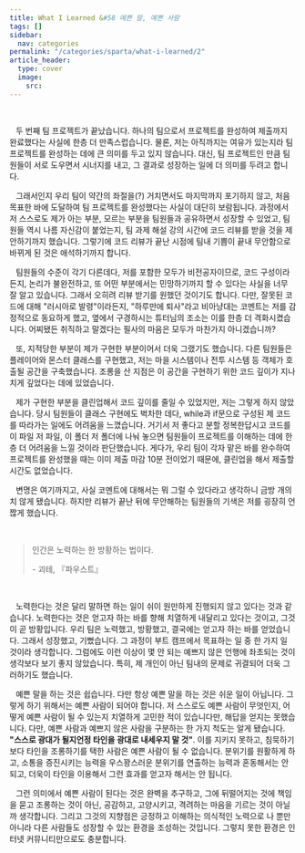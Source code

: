 ```yaml
---
title: What I Learned &#58 예쁜 말, 예쁜 사람
tags: []
sidebar:
  nav: categories
permalink: "/categories/sparta/what-i-learned/2"
article_header:
  type: cover
  image:
    src:
---
```


<!-- more-->

<br/>

&ensp; 두 번째 팀 프로젝트가 끝났습니다. 하나의 팀으로서 프로젝트를 완성하여 제출까지 완료했다는 사실에 한층 더 만족스럽습니다. 물론, 저는 아직까지는 여유가 있는지라 팀 프로젝트를 완성하는 데에 큰 의미를 두고 있지 않습니다. 대신, 팀 프로젝트인 만큼 팀원들이 서로 도우면서 시너지를 내고, 그 결과로 성장하는 일에 더 의미를 두려고 합니다.

&ensp; 그래서인지 우리 팀이 약간의 좌절을(?) 거치면서도 마지막까지 포기하지 않고, 처음 목표한 바에 도달하여 팀 프로젝트를 완성했다는 사실이 대단히 보람됩니다. 과정에서 저 스스로도 제가 아는 부분, 모르는 부분을 팀원들과 공유하면서 성장할 수 있었고, 팀원들 역시 나름 자신감이 붙었는지, 팀 과제 해설 강의 시간에 코드 리뷰를 받을 것을 제안하기까지 했습니다. 그렇기에 코드 리뷰가 끝난 시점에 팀내 기쁨이 끝내 무안함으로 바뀌게 된 것은 애석하기까지 합니다.

&ensp; 팀원들의 수준이 각기 다른데다, 저를 포함한 모두가 비전공자이므로, 코드 구성이라든지, 논리가 불완전하고, 또 어떤 부분에서는 민망하기까지 할 수 있다는 사실을 너무 잘 알고 있습니다. 그래서 오히려 리뷰 받기를 원했던 것이기도 합니다. 다만, 잘못된 코드에 대해 "러시아로 발령"이라든지, "하루만에 퇴사"라고 비아냥대는 코멘트는 저를 감정적으로 동요하게 했고, 옆에서 구경하시는 튜터님의 조소는 이를 한층 더 격화시켰습니다. 어찌됐든 취직하고 말겠다는 필사의 마음은 모두가 마찬가지 아니겠습니까?

&ensp; 또, 지적당한 부분이 제가 구현한 부분이어서 더욱 그랬기도 했습니다. 다른 팀원들은 플레이어와 몬스터 클래스를 구현했고, 저는 마을 시스템이나 전투 시스템 등 객체가 호출될 공간을 구축했습니다. 조롱을 산 지점은 이 공간을 구현하기 위한 코드 깊이가 지나치게 깊었다는 데에 있었습니다.

&ensp; 제가 구현한 부분을 클린업해서 코드 깊이를 줄일 수 있었지만, 저는 그렇게 하지 않았습니다. 당시 팀원들이 클래스 구현에도 벅차한 데다, while과 if문으로 구성된 제 코드를 따라가는 일에도 어려움을 느꼈습니다. 거기서 저 좋다고 분할 정복한답시고 코드를 이 파일 저 파일, 이 폴더 저 폴더에 나눠 놓으면 팀원들이 프로젝트를 이해하는 데에 한층 더 어려움을 느낄 것이라 판단했습니다. 게다가, 우리 팀이 각자 맡은 바를 완수하여 프로젝트를 완성했을 때는 이미 제출 마감 10분 전이었기 때문에, 클린업을 해서 제출할 시간도 없었습니다.

&ensp; 변명은 여기까지고, 사실 코멘트에 대해서는 뭐 그럴 수 있다라고 생각하니 금방 개의치 않게 됐습니다. 하지만 리뷰가 끝난 뒤에 무안해하는 팀원들의 기색은 저를 굉장히 언짢게 했습니다.

<br/>

> 인간은 노력하는 한 방황하는 법이다.
>
> &#45; 괴테, 『파우스트』

<br/>

&ensp; 노력한다는 것은 달리 말하면 하는 일이 쉬이 원만하게 진행되지 않고 있다는 것과 같습니다. 노력한다는 것은 얻고자 하는 바를 향해 치열하게 내달리고 있다는 것이고, 그것이 곧 방황입니다. 우리 팀은 노력했고, 방황했고, 결국에는 얻고자 하는 바를 얻었습니다. 그래서 성장했고, 기뻤습니다. 그 과정이 부트 캠프에서 목표하는 일 중 한 가지 일 것이라 생각합니다. 그럼에도 이런 이상이 몇 안 되는 예쁘지 않은 언행에 좌초되는 것이 생각보다 보기 좋지 않았습니다. 특히, 제 개인이 아닌 팀내의 문제로 귀결되어 더욱 그러하기도 했습니다.

&ensp; 예쁜 말을 하는 것은 쉽습니다. 다만 항상 예쁜 말을 하는 것은 쉬운 일이 아닙니다. 그렇게 하기 위해서는 예쁜 사람이 되어야 합니다. 저 스스로도 예쁜 사람이 무엇인지, 어떻게 예쁜 사람이 될 수 있는지 치열하게 고민한 적이 있습니다만, 해답을 얻지는 못했습니다. 다만, 예쁜 사람과 예쁘지 않은 사람을 구분하는 한 가지 척도는 알게 됐습니다. **"스스로 광대가 될지언정 타인을 광대로 내세우지 말 것"**. 이를 지키지 못하고, 침묵하기보다 타인을 조롱하기를 택한 사람은 예쁜 사람이 될 수 없습니다. 분위기를 원활하게 하고, 소통을 증진시키는 능력을 우스꽝스러운 분위기를 연출하는 능력과 혼동해서는 안 되고, 더욱이 타인을 이용해서 그런 효과를 얻고자 해서는 안 됩니다.

&ensp; 그런 의미에서 예쁜 사람이 된다는 것은 완벽을 추구하고, 그에 뒤떨어지는 것에 책임을 묻고 조롱하는 것이 아닌, 공감하고, 고양시키고, 격려하는 마음을 기르는 것이 아닐까 생각합니다. 그리고 그것의 지향점은 긍정하고 이해하는 의식적인 노력으로 나 뿐만 아니라 다른 사람들도 성장할 수 있는 환경을 조성하는 것입니다. 그렇지 못한 환경은 인터넷 커뮤니티만으로도 충분합니다.
